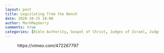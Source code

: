 ```yaml
---
layout: post
title: Legislating from the Bench
date: 2020-10-25 18:00
author: MarkMayberry
comments: true
categories: [Bible Authority, Gospel of Christ, Judges of Israel, Judgment, Law of Moses, Sermon]
---
```

<!-- wp:core-embed/vimeo {"url":"https://vimeo.com/472267797","type":"video","providerNameSlug":"vimeo","className":"wp-embed-aspect-4-3 wp-has-aspect-ratio"} -->
<figure class="wp-block-embed-vimeo wp-block-embed is-type-video is-provider-vimeo wp-embed-aspect-4-3 wp-has-aspect-ratio"><div class="wp-block-embed__wrapper">
https://vimeo.com/472267797
</div></figure>
<!-- /wp:core-embed/vimeo -->

